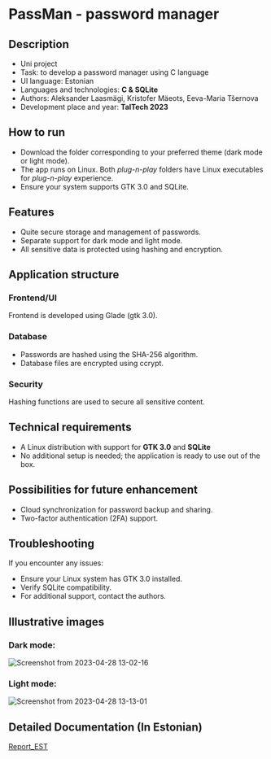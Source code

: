 # PassMan - password manager 

## Description

* Uni project
* Task: to develop a password manager using C language
* UI language: Estonian
* Languages and technologies: **C & SQLite**
* Authors: Aleksander Laasmägi, Kristofer Mäeots, Eeva-Maria Tšernova
* Development place and year: **TalTech 2023**

## How to run

*  Download the folder corresponding to your preferred theme (dark mode or light mode).
*  The app runs on Linux. Both _plug-n-play_ folders have Linux executables for _plug-n-play_ experience.
*  Ensure your system supports GTK 3.0 and SQLite.

## Features
*  Quite secure storage and management of passwords.
*  Separate support for dark mode and light mode.
*  All sensitive data is protected using hashing and encryption.

## Application structure

### Frontend/UI
Frontend is developed using Glade (gtk 3.0).

### Database
*  Passwords are hashed using the SHA-256 algorithm.
*  Database files are encrypted using ccrypt.

### Security
Hashing functions are used to secure all sensitive content.

## Technical requirements
*  A Linux distribution with support for **GTK 3.0** and **SQLite**
*  No additional setup is needed; the application is ready to use out of the box.

## Possibilities for future enhancement
*  Cloud synchronization for password backup and sharing.
*  Two-factor authentication (2FA) support.

## Troubleshooting
If you encounter any issues:

*  Ensure your Linux system has GTK 3.0 installed.
*  Verify SQLite compatibility.
*  For additional support, contact the authors.

## Illustrative images
### Dark mode:
![Screenshot from 2023-04-28 13-02-16](https://github.com/user-attachments/assets/8cd87d20-6f16-4168-a58d-af10536be273)

### Light mode:
![Screenshot from 2023-04-28 13-13-01](https://github.com/user-attachments/assets/f76bfa2c-25dd-4f2c-bb92-2741104155c2)

## Detailed Documentation (In Estonian)
[Report_EST](https://github.com/user-attachments/files/18101110/Paroolihaldur_PassMan_aruanne.1.pdf)


